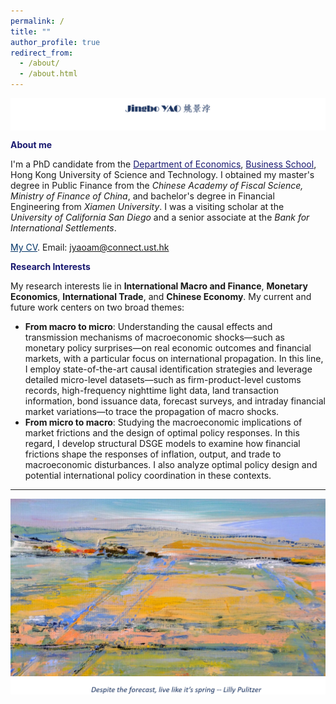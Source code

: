 ```yaml
---
permalink: /
title: ""
author_profile: true
redirect_from: 
  - /about/
  - /about.html
---
```


<p>    
<img  align="center" src="/images/jingbochinese.png" />
</p>





**<font color="MidnightBlue"> About me </font>**

I'm a PhD candidate from the <a href="https://econ.hkust.edu.hk/homepage" style="color: MidnightBlue;">Department of Economics</a>, <a href="https://bm.hkust.edu.hk/" style="color: MidnightBlue;">Business School</a>, Hong Kong University of Science and Technology. I obtained my master's degree in Public Finance from the *Chinese Academy of Fiscal Science, Ministry of Finance of China*, and bachelor's degree in Financial Engineering from *Xiamen University*. I was a visiting scholar at the *University of California San Diego* and a senior associate at the *Bank for International Settlements*.
  


<a href="https://www.dropbox.com/scl/fo/8e20oinu9ykvyg2cuo3u5/AGRgdn1W1CIliDXDtn7hKdo?rlkey=my6ycvuvqhq4u2mtsupdvww0k&st=fm5pc53x&dl=0" style="color: #003366;">My CV</a>. 
Email: jyaoam@connect.ust.hk


**<font color="MidnightBlue"> Research Interests </font>**

My research interests lie in **International Macro and Finance**, **Monetary Economics**, **International Trade**, and **Chinese Economy**. My current and future work centers on two broad themes: 
+ **From macro to micro**: Understanding the causal effects and transmission mechanisms of macroeconomic shocks—such as monetary policy surprises—on real economic outcomes and financial markets, with a particular focus on international propagation. In this line, I employ state-of-the-art causal identification strategies and leverage detailed micro-level datasets—such as firm-product-level customs records, high-frequency nighttime light data, land transaction information, bond issuance data, forecast surveys, and intraday financial market variations—to trace the propagation of macro shocks.
+ **From micro to macro**: Studying the macroeconomic implications of market frictions and the design of optimal policy responses.  In this regard, I develop structural DSGE models to examine how financial frictions shape the responses of inflation, output, and trade to macroeconomic disturbances. I also analyze optimal policy design and potential international policy coordination in these contexts.








---


<p>    
<img  align="left" src="/images/background.jpg" />
</p>

<p>    
<img  align="left" src="/images/saying.png" />
</p>
















